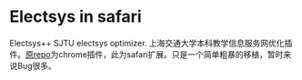 # Electsys in safari

Electsys++ SJTU electsys optimizer. 上海交通大学本科教学信息服务网优化插件。[原repo](https://github.com/laohyx/electsys)为chrome插件，此为safari扩展。只是一个简单粗暴的移植，暂时来说Bug很多。